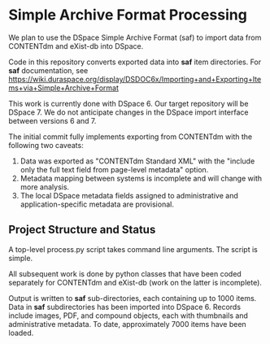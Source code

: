 # Simple Archive Format Processing

We plan to use the DSpace Simple Archive Format (saf) to import data from CONTENTdm and eXist-db into DSpace.

Code in this repository converts exported data into **saf** item directories. For **saf** 
documentation, see https://wiki.duraspace.org/display/DSDOC6x/Importing+and+Exporting+Items+via+Simple+Archive+Format

This work is currently done with DSpace 6.  Our target repository will be DSpace 7.  We do not anticipate changes
in the DSpace import interface between versions 6 and 7.

The initial commit fully implements exporting from CONTENTdm with the following two caveats:

1. Data was exported as "CONTENTdm Standard XML" with the "include only the full text field from page-level metadata"
option.
2. Metadata mapping between systems is incomplete and will change with more analysis.
3. The local DSpace metadata fields assigned to administrative and application-specific metadata are provisional.

## Project Structure and Status

A top-level process.py script takes command line arguments.  The script is simple. 

All subsequent work is done by python classes that have been coded separately for CONTENTdm and eXist-db 
(work on the latter is incomplete).

Output is written to **saf** sub-directories, each containing up to 1000 items. Data in **saf** subdirectories has been
 imported into DSpace 6.  Records include images, PDF, and compound objects, each with thumbnails and 
administrative metadata. To date, approximately 7000 items have been loaded.